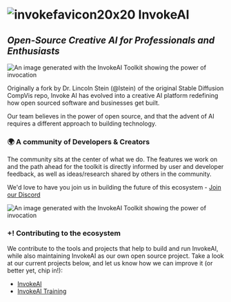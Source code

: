 # ![invokefavicon20x20](https://user-images.githubusercontent.com/31807370/194769194-7626e180-aae5-43af-8e72-378c4e5dc097.png) Invoke**AI** 
## *Open-Source Creative AI for Professionals and Enthusiasts* 

![An image generated with the InvokeAI Toolkit showing the power of invocation](https://user-images.githubusercontent.com/31807370/227003722-e88bcea7-2227-414e-a4dd-9a54cc880acd.png)

Originally a fork by Dr. Lincoln Stein (@lstein) of the original Stable Diffusion CompVis repo, Invoke AI has evolved into a creative AI platform redefining how open sourced software and businesses get built.

Our team believes in the power of open source, and that the advent of AI requires a different approach to building technology. 

### 🌍 A community of Developers & Creators

The community sits at the center of what we do. The features we work on and the path ahead for the toolkit is directly informed by user and developer feedback, as well as ideas/research shared by others in the community.

We'd love to have you join us in building the future of this ecosystem -
[Join our Discord](https://discord.gg/ZmtBAhwWhy)

![An image generated with the InvokeAI Toolkit showing the power of invocation](https://github.com/invoke-ai/.github/assets/31807370/dbba564b-f6b9-4139-8f46-2b7b7ff628cc)


### **+!** Contributing to the ecosystem

We contribute to the tools and projects that help to build and run InvokeAI, while also maintaining InvokeAI as our own open source project. Take a look at our current projects below, and let us know how we can improve it (or better yet, chip in!):

- [InvokeAI](https://github.com/invoke-ai/InvokeAI)
- [InvokeAI Training](https://github.com/invoke-ai/invoke-training)
